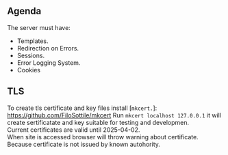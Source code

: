 ## Agenda
The server must have:
* Templates.
* Redirection on Errors.
* Sessions.
* Error Logging System.
* Cookies

## TLS
To create tls certificate and key files install [`mkcert.`]: https://github.com/FiloSottile/mkcert
Run `mkcert localhost 127.0.0.1` it will create sertificatate and key suitable for testing
and developmen.  
Current certificates are valid until 2025-04-02.  
When site is accessed browser will throw warning about certificate. Because certificate is not
issued by known autohority.
